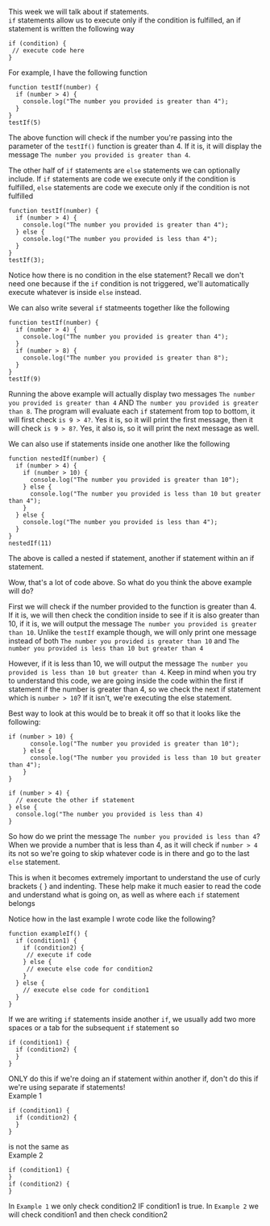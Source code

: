 This week we will talk about if statements.  
`if` statements allow us to execute only if the condition is fulfilled, an if statement is written the following way
```
if (condition) {
 // execute code here
}
```
For example, I have the following function
```
function testIf(number) {
  if (number > 4) {
    console.log("The number you provided is greater than 4");
  }
}
testIf(5)
```
The above function will check if the number you're passing into the parameter of the `testIf()` function is greater than 4. If it is, it will display the message `The number you provided is greater than 4`. 

The other half of `if` statements are `else` statements we can optionally include. If `if` statements are code we execute only if the condition is fulfilled, `else` statements are code we execute only if the condition is not fulfilled
```
function testIf(number) {
  if (number > 4) {
    console.log("The number you provided is greater than 4");
  } else {
    console.log("The number you provided is less than 4");
  }
}
testIf(3);
```
Notice how there is no condition in the else statement? Recall we don't need one because if the `if` condition is not triggered, we'll automatically execute whatever is inside `else` instead.

We can also write several `if` statmeents together like the following
```
function testIf(number) {
  if (number > 4) {
    console.log("The number you provided is greater than 4");
  }
  if (number > 8) {
    console.log("The number you provided is greater than 8");
  }
}
testIf(9)
```  
Running the above example will actually display two messages
`The number you provided is greater than 4` AND `The number you provided is greater than 8`. The program will evaluate each `if` statement from top to bottom, it will first check `is 9 > 4?`. Yes it is, so it will print the first message, then it will check `is 9 > 8?`. Yes, it also is, so it will print the next message as well.

We can also use if statements inside one another like the following
```
function nestedIf(number) {
  if (number > 4) {
    if (number > 10) {
      console.log("The number you provided is greater than 10");
    } else {
      console.log("The number you provided is less than 10 but greater than 4");
    }
  } else {
    console.log("The number you provided is less than 4");
  }
}
nestedIf(11)
```
The above is called a nested if statement, another if statement within an if statement.  

Wow, that's a lot of code above. So what do you think the above example will do?  

First we will check if the number provided to the function is greater than 4. If it is, we will then check the condition inside to see if it is also greater than 10, if it is, we will output the message `The number you provided is greater than 10`. Unlike the `testIf` example though, we will only print one message instead of both `The number you provided is greater than 10` and `The number you provided is less than 10 but greater than 4`

However, if it is less than 10, we will output the message `The number you provided is less than 10 but greater than 4`. Keep in mind when you try to understand this code, we are going inside the code within the first if statement if the number is greater than 4, so we check the next if statement which is `number > 10`? If it isn't, we're executing the else statement.

Best way to look at this would be to break it off so that it looks like the following:
```
if (number > 10) {
      console.log("The number you provided is greater than 10");
    } else {
      console.log("The number you provided is less than 10 but greater than 4");
    }
}
```

```
if (number > 4) {
  // execute the other if statement
} else {
  console.log("The number you provided is less than 4)
}
```

So how do we print the message `The number you provided is less than 4`? When we provide a number that is less than 4, as it will check if `number > 4` its not so we're going to skip whatever code is in there and go to the  last `else` statement.  

This is when it becomes extremely important to understand the use of curly brackets { } and indenting. These help make it much easier to read the code and understand what is going on, as well as where each `if` statement belongs

Notice how in the last example I wrote code like the following?
```
function exampleIf() {
  if (condition1) {
    if (condition2) {
     // execute if code
    } else {
     // execute else code for condition2
    }
  } else {
    // execute else code for condition1
  }
}
```
If we are writing `if` statements inside another `if`, we usually add two more spaces or a tab for the subsequent `if` statement
so
```
if (condition1) {
  if (condition2) {
  }
}
```

ONLY do this if we're doing an if statement within another if, don't do this if we're using separate if statements!  
Example 1
```
if (condition1) {
  if (condition2) {
  }
}
```
is not the same as  
Example 2
```
if (condition1) {
}
if (condition2) {
}
```

In `Example 1` we only check condition2 IF condition1 is true. In `Example 2` we will check condition1 and then check condition2
